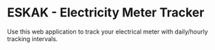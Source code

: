 # ESKAK - Electricity Meter Tracker

Use this web application to track your electrical meter with daily/hourly tracking intervals.

